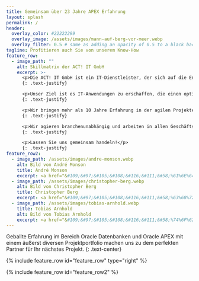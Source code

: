 ```yaml
---
title: Gemeinsam über 23 Jahre APEX Erfahrung
layout: splash
permalink: /
header:
  overlay_color: #22222299
  overlay_image: /assets/images/mann-auf-berg-vor-meer.webp
  overlay_filter: 0.5 # same as adding an opacity of 0.5 to a black background
tagline: Profitieren auch Sie von unserem Know-How
feature_row:
  - image_path: ""
    alt: Skillmatrix der ACT! IT GmbH
    excerpt: >-
      <p>Die ACT! IT GmbH ist ein IT-Dienstleister, der sich auf die Entwicklung von individuellen Geschäftsanwendungen spezialisiert hat. Die technologische Basis bilden ein Web Frontend mit Anbindung an eine Datenbank. Dabei wird primär die Technologie "Oracle APEX" verwendet.</p>
      {: .text-justify}

      <p>Unser Ziel ist es IT-Anwendungen zu erschaffen, die einen optimalen Nutzen im gegebenen Umfeld bringen. Nicht jede hoch standardisierte Lösung, deckt alle Anforderungen an die unterstützende IT ab. Gemeinsam mit unserem Kunden entwickeln wir in iterativen Zyklen eine Lösung für individuelle Herausforderungen. Die Basis unserer Projekte bilden Sie und kein über viele Jahre ausgearbeitetes Konzept. Die Nähe zu den späteren Anwender:innen und das gemeinsame Vorhaben sind ein wesentlicher Erfolgsfaktor unserer Projekte. Hinzu kommt, dass wir nicht allein die Rolle des Entwicklers einnehmen, sondern auch als Projektleiter und Berater maßgeblich beteiligt sind.</p>
      {: .text-justify}

      <p>Wir bringen mehr als 10 Jahre Erfahrung in der agilen Projektentwicklung mit Oracle APEX mit. Und das gleich dreimal. Wir bieten einen absoluten Mehrwert hinsichtlich Qualität, Ausfallsicherheit und langfristiger Betreuung, da Sie bei uns ein Team bekommen und keinen Einzelkämpfer. Auch wenn es um die Beauftragung eines Einzelnen geht, können wir diesen Mehrwert, durch regelmäßigen internen Austausch sicherstellen.</p>
      {: .text-justify}

      <p>Wir agieren branchenunabhängig und arbeiten in allen Geschäftsbereichen, in denen eine maßgeschneiderte IT-Unterstützung benötigt wird. Wir sind spezialisiert auf Beratung, Entwicklung und Projektmanagement und möchten, dass Sie noch besser werden in dem was Sie tun.</p>
      {: .text-justify}

      <p>Lassen Sie uns gemeinsam handeln!</p>
      {: .text-justify}
feature_row2:
  - image_path: /assets/images/andre-monson.webp
    alt: Bild von André Monson
    title: André Monson
    excerpt: <a href="&#109;&#97;&#105;&#108;&#116;&#111;&#58;%61%6E%64%72%65%2E%6D%6F%6E%73%6F%6E%40%61%63%74%2D%69%74%2E%65%75"><span class="codeDirection">ue.ti-tca@</span><span class="displayNone">@example@</span><span class="codeDirection">nosnom.erdna</span></a><br/><span class="codeDirection">3319 2462</span><span class="displayNone">0041 2765</span><span class="codeDirection"> 251 (0) 94+</span>
  - image_path: /assets/images/christopher-berg.webp
    alt: Bild von Christopher Berg
    title: Christopher Berg
    excerpt: <a href="&#109;&#97;&#105;&#108;&#116;&#111;&#58;%63%68%72%69%73%74%6F%70%68%65%72%2E%62%65%72%67%40%61%63%74%2D%69%74%2E%65%75"><span class="codeDirection">ue.ti-tca@</span><span class="displayNone">@example@</span><span class="codeDirection">greb.rehpotsirhc</span></a><br/><span class="codeDirection">1740 3262</span><span class="displayNone">0041 2765</span><span class="codeDirection"> 251 (0) 94+</span>
  - image_path: /assets/images/tobias-arnhold.webp
    title: Tobias Arnhold
    alt: Bild von Tobias Arnhold
    excerpt: <a href="&#109;&#97;&#105;&#108;&#116;&#111;&#58;%74%6F%62%69%61%73%2E%61%72%6E%68%6F%6C%64%40%61%63%74%2D%69%74%2E%65%75"><span class="codeDirection">ue.ti-tca@</span><span class="displayNone">@example@</span><span class="codeDirection">dlohnra.saibot</span></a><br/><span class="codeDirection">5003 4848</span><span class="displayNone">0041 2765</span><span class="codeDirection"> 751 (0) 94+</span>
---
```

Geballte Erfahrung im Bereich Oracle Datenbanken und Oracle APEX mit einem äußerst diversen Projektportfolio machen uns zu dem perfekten Partner für Ihr nächstes Projekt.
{: .text-center}

{% include feature_row id="feature_row" type="right" %}

<script src="/assets/js/d3.min.js" charset="utf-8"></script>
<script src="/assets/js/radarChart.js"></script>
<style>
  g.axis > text.legend > tspan {
    fill: #fff;
    font-size: 1em;
  }
  g.axisWrapper > text.axisLabel {
    fill: #fff;
    font-size: 0.7em;
  }
  .tooltip {
    fill: #fff !important;
    text-shadow: 0 1px 0 #222, 1px 0 0 #222, -1px 0 0 #222, 0 -1px 0 #222;
    font-size: 1em;
  }
</style>
<script>
  var margin = {
    top: 100,
    right: 100,
    bottom: 100,
    left: 100
  },
  width = Math.min(document.getElementsByClassName("archive__item-teaser")[0].offsetWidth - 10) - margin.left - margin.right,
  height = Math.min(width, window.innerHeight - margin.top - margin.bottom - 20);
  var data = [
    [
      {
        axis: "APEX",
        value: 1
      }, {
        axis: "SQL",
        value: 0.98
      }, {
        axis: "PL/SQL",
        value: 0.85
      }, {
        axis: "Javascript",
        value: 0.65
      }, {
        axis: "UI/UX",
        value: 0.6
      }, {
        axis: "APIs (REST, SOAP, JSON, XML)",
        value: 0.8
      }, {
        axis: "Cloud",
        value: 0.7
      }, {
        axis: "Beratung",
        value: 0.9
      }, {
        axis: "Projekt- management",
        value: 0.8
      }, {
        axis: "Selbstorganisation",
        value: 0.95
      }, {
        axis: "Problemlösung",
        value: 0.95
      }
    ]
  ];
  var color = d3.scale.ordinal()
      .range(["#1894ac"]);
  var radarChartOptions = {
    w: width,
    h: height,
    margin: margin,
    maxValue: 0.5,
    levels: 5,
    roundStrokes: true,
    color: color
  };
  RadarChart(".archive__item-teaser", data, radarChartOptions);
</script>

{% include feature_row id="feature_row2" %}
